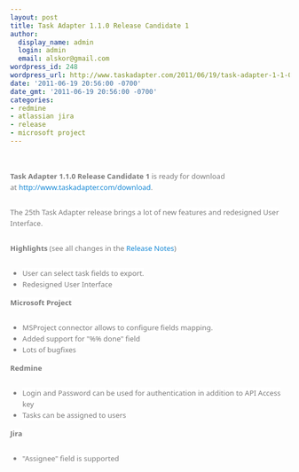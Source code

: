```yaml
---
layout: post
title: Task Adapter 1.1.0 Release Candidate 1
author:
  display_name: admin
  login: admin
  email: alskor@gmail.com
wordpress_id: 248
wordpress_url: http://www.taskadapter.com/2011/06/19/task-adapter-1-1-0-release-candidate-1/
date: '2011-06-19 20:56:00 -0700'
date_gmt: '2011-06-19 20:56:00 -0700'
categories:
- redmine
- atlassian jira
- release
- microsoft project
---
```

<p><br/>
<div style="color: #7a7a7a; font-family: 'Lucida Grande', 'Lucida Sans Unicode', 'Segoe UI', Helvetica, Arial, sans-serif; font-size: 13px; line-height: 20px; margin-bottom: 25px;"><span style="background-color: white;"><b>Task Adapter 1.1.0 Release Candidate 1</b>&nbsp;is ready for download at&nbsp;<a href="http://www.taskadapter.com/download" style="color: #1487d4; text-decoration: none;">http://www.taskadapter.com/download</a>.</span></div>
<div style="color: #7a7a7a; font-family: 'Lucida Grande', 'Lucida Sans Unicode', 'Segoe UI', Helvetica, Arial, sans-serif; font-size: 13px; line-height: 20px; margin-bottom: 25px;"><span style="background-color: white;">The 25th Task Adapter release brings a lot of new features and redesigned User Interface.</span></div>
<div style="color: #7a7a7a; font-family: 'Lucida Grande', 'Lucida Sans Unicode', 'Segoe UI', Helvetica, Arial, sans-serif; font-size: 13px; line-height: 20px; margin-bottom: 25px;"><span style="background-color: white;"><b>Highlights</b>&nbsp;(see all changes in the&nbsp;<a href="http://taskadapter.com/sites/default/files/releases/ta_1.1.0_RC1.pdf" style="color: #1487d4; text-decoration: none;">Release Notes</a>)</span></div>
<ul style="color: #7a7a7a; font-family: 'Lucida Grande', 'Lucida Sans Unicode', 'Segoe UI', Helvetica, Arial, sans-serif; font-size: 13px; line-height: 20px;">
<li><span style="background-color: white;">User can select task fields to export.</span></li>
<li><span style="background-color: white;">Redesigned User Interface</span></li></ul>
<div style="color: #7a7a7a; font-family: 'Lucida Grande', 'Lucida Sans Unicode', 'Segoe UI', Helvetica, Arial, sans-serif; font-size: 13px; line-height: 20px; margin-bottom: 25px;"><b style="background-color: white;">Microsoft Project</b></div>
<ul style="color: #7a7a7a; font-family: 'Lucida Grande', 'Lucida Sans Unicode', 'Segoe UI', Helvetica, Arial, sans-serif; font-size: 13px; line-height: 20px;">
<li><span style="background-color: white;">MSProject connector allows to configure fields mapping.</span></li>
<li><span style="background-color: white;">Added support for "%% done" field</span></li>
<li><span style="background-color: white;">Lots of bugfixes</span></li></ul>
<div style="color: #7a7a7a; font-family: 'Lucida Grande', 'Lucida Sans Unicode', 'Segoe UI', Helvetica, Arial, sans-serif; font-size: 13px; line-height: 20px; margin-bottom: 25px;"><b style="background-color: white;">Redmine</b></div>
<ul style="color: #7a7a7a; font-family: 'Lucida Grande', 'Lucida Sans Unicode', 'Segoe UI', Helvetica, Arial, sans-serif; font-size: 13px; line-height: 20px;">
<li><span style="background-color: white;">Login and Password can be used for authentication in addition to API Access key</span></li>
<li><span style="background-color: white;">Tasks can be assigned to users</span></li></ul>
<div style="color: #7a7a7a; font-family: 'Lucida Grande', 'Lucida Sans Unicode', 'Segoe UI', Helvetica, Arial, sans-serif; font-size: 13px; line-height: 20px; margin-bottom: 25px;"><b style="background-color: white;">Jira</b></div>
<ul style="color: #7a7a7a; font-family: 'Lucida Grande', 'Lucida Sans Unicode', 'Segoe UI', Helvetica, Arial, sans-serif; font-size: 13px; line-height: 20px;">
<li><span style="background-color: white;">"Assignee" field is supported</span></li></ul></p>
